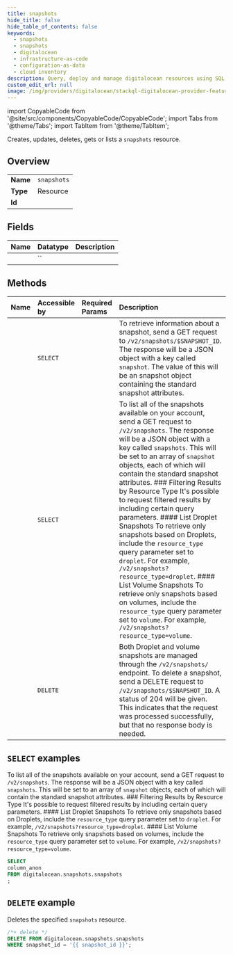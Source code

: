 ```yaml
---
title: snapshots
hide_title: false
hide_table_of_contents: false
keywords:
  - snapshots
  - snapshots
  - digitalocean
  - infrastructure-as-code
  - configuration-as-data
  - cloud inventory
description: Query, deploy and manage digitalocean resources using SQL
custom_edit_url: null
image: /img/providers/digitalocean/stackql-digitalocean-provider-featured-image.png
---
```


import CopyableCode from '@site/src/components/CopyableCode/CopyableCode';
import Tabs from '@theme/Tabs';
import TabItem from '@theme/TabItem';

Creates, updates, deletes, gets or lists a <code>snapshots</code> resource.

## Overview
<table><tbody>
<tr><td><b>Name</b></td><td><code>snapshots</code></td></tr>
<tr><td><b>Type</b></td><td>Resource</td></tr>
<tr><td><b>Id</b></td><td><CopyableCode code="digitalocean.snapshots.snapshots" /></td></tr>
</tbody></table>

## Fields
| Name | Datatype | Description |
|:-----|:---------|:------------|
| <CopyableCode code="column_anon" /> | `` |  |

## Methods
| Name | Accessible by | Required Params | Description |
|:-----|:--------------|:----------------|:------------|
| <CopyableCode code="snapshots_get" /> | `SELECT` | <CopyableCode code="snapshot_id" /> | To retrieve information about a snapshot, send a GET request to `/v2/snapshots/$SNAPSHOT_ID`. The response will be a JSON object with a key called `snapshot`. The value of this will be an snapshot object containing the standard snapshot attributes. |
| <CopyableCode code="snapshots_list" /> | `SELECT` | <CopyableCode code="" /> | To list all of the snapshots available on your account, send a GET request to `/v2/snapshots`. The response will be a JSON object with a key called `snapshots`. This will be set to an array of `snapshot` objects, each of which will contain the standard snapshot attributes. ### Filtering Results by Resource Type It's possible to request filtered results by including certain query parameters. #### List Droplet Snapshots To retrieve only snapshots based on Droplets, include the `resource_type` query parameter set to `droplet`. For example, `/v2/snapshots?resource_type=droplet`. #### List Volume Snapshots To retrieve only snapshots based on volumes, include the `resource_type` query parameter set to `volume`. For example, `/v2/snapshots?resource_type=volume`. |
| <CopyableCode code="snapshots_delete" /> | `DELETE` | <CopyableCode code="snapshot_id" /> | Both Droplet and volume snapshots are managed through the `/v2/snapshots/` endpoint. To delete a snapshot, send a DELETE request to `/v2/snapshots/$SNAPSHOT_ID`. A status of 204 will be given. This indicates that the request was processed successfully, but that no response body is needed. |

## `SELECT` examples

To list all of the snapshots available on your account, send a GET request to `/v2/snapshots`. The response will be a JSON object with a key called `snapshots`. This will be set to an array of `snapshot` objects, each of which will contain the standard snapshot attributes. ### Filtering Results by Resource Type It's possible to request filtered results by including certain query parameters. #### List Droplet Snapshots To retrieve only snapshots based on Droplets, include the `resource_type` query parameter set to `droplet`. For example, `/v2/snapshots?resource_type=droplet`. #### List Volume Snapshots To retrieve only snapshots based on volumes, include the `resource_type` query parameter set to `volume`. For example, `/v2/snapshots?resource_type=volume`.


```sql
SELECT
column_anon
FROM digitalocean.snapshots.snapshots
;
```
## `DELETE` example

Deletes the specified <code>snapshots</code> resource.

```sql
/*+ delete */
DELETE FROM digitalocean.snapshots.snapshots
WHERE snapshot_id = '{{ snapshot_id }}';
```

